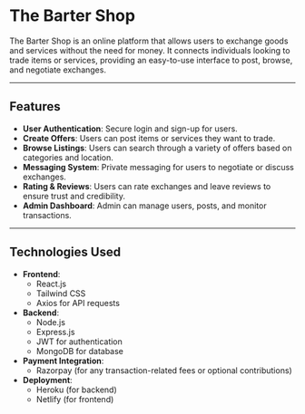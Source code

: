 # The Barter Shop

The Barter Shop is an online platform that allows users to exchange goods and services without the need for money. It connects individuals looking to trade items or services, providing an easy-to-use interface to post, browse, and negotiate exchanges.

---

## Features

- **User Authentication**: Secure login and sign-up for users.
- **Create Offers**: Users can post items or services they want to trade.
- **Browse Listings**: Users can search through a variety of offers based on categories and location.
- **Messaging System**: Private messaging for users to negotiate or discuss exchanges.
- **Rating & Reviews**: Users can rate exchanges and leave reviews to ensure trust and credibility.
- **Admin Dashboard**: Admin can manage users, posts, and monitor transactions.

---

## Technologies Used

- **Frontend**:
  - React.js
  - Tailwind CSS
  - Axios for API requests
- **Backend**:
  - Node.js
  - Express.js
  - JWT for authentication
  - MongoDB for database
- **Payment Integration**:
  - Razorpay (for any transaction-related fees or optional contributions)
- **Deployment**:
  - Heroku (for backend)
  - Netlify (for frontend)
